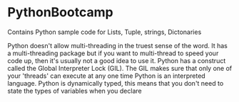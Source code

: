 # PythonBootcamp
Contains Python sample code for Lists, Tuple, strings, Dictonaries

Python doesn't allow multi-threading in the truest sense of the word. It has a multi-threading package but if you want to multi-thread to speed your code up, then it's usually not a good idea to use it. Python has a construct called the Global Interpreter Lock (GIL). The GIL makes sure that only one of your 'threads' can execute at any one time
Python is an interpreted language.
Python is dynamically typed, this means that you don't need to state the types of variables when you declare

